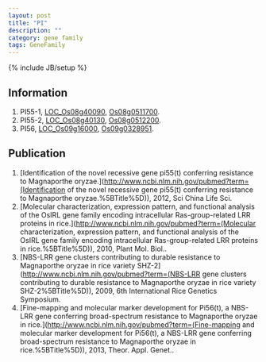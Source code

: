 ```yaml
---
layout: post
title: "PI"
description: ""
category: gene family
tags: GeneFamily
---
```

{% include JB/setup %}

## Information
1. PI55-1, [LOC_Os08g40090](http://rice.plantbiology.msu.edu/cgi-bin/ORF_infopage.cgi?orf=LOC_Os08g40090), [Os08g0511700](http://rapdb.dna.affrc.go.jp/viewer/gbrowse_details/irgsp1?name=Os08g0511700).
2. PI55-2, [LOC_Os08g40130](http://rice.plantbiology.msu.edu/cgi-bin/ORF_infopage.cgi?orf=LOC_Os08g40130), [Os08g0512200](http://rapdb.dna.affrc.go.jp/viewer/gbrowse_details/irgsp1?name=Os08g0512200).
3. PI56, [LOC_Os09g16000](http://rice.plantbiology.msu.edu/cgi-bin/ORF_infopage.cgi?orf=LOC_Os09g16000), [Os09g0328951](http://rapdb.dna.affrc.go.jp/viewer/gbrowse_details/irgsp1?name=Os09g0328951).

## Publication
1. [Identification of the novel recessive gene pi55(t) conferring resistance to Magnaporthe oryzae.](http://www.ncbi.nlm.nih.gov/pubmed?term=(Identification of the novel recessive gene pi55(t) conferring resistance to Magnaporthe oryzae.%5BTitle%5D)), 2012, Sci China Life Sci.
2. [Molecular characterization, expression pattern, and functional analysis of the OsIRL gene family encoding intracellular Ras-group-related LRR proteins in rice.](http://www.ncbi.nlm.nih.gov/pubmed?term=(Molecular characterization, expression pattern, and functional analysis of the OsIRL gene family encoding intracellular Ras-group-related LRR proteins in rice.%5BTitle%5D)), 2010, Plant Mol. Biol..
3. [NBS-LRR gene clusters contributing to durable resistance to Magnaporthe oryzae in rice variety SHZ-2](http://www.ncbi.nlm.nih.gov/pubmed?term=(NBS-LRR gene clusters contributing to durable resistance to Magnaporthe oryzae in rice variety SHZ-2%5BTitle%5D)), 2009, 6th International Rice Genetics Symposium.
4. [Fine-mapping and molecular marker development for Pi56(t), a NBS-LRR gene conferring broad-spectrum resistance to Magnaporthe oryzae in rice.](http://www.ncbi.nlm.nih.gov/pubmed?term=(Fine-mapping and molecular marker development for Pi56(t), a NBS-LRR gene conferring broad-spectrum resistance to Magnaporthe oryzae in rice.%5BTitle%5D)), 2013, Theor. Appl. Genet..


